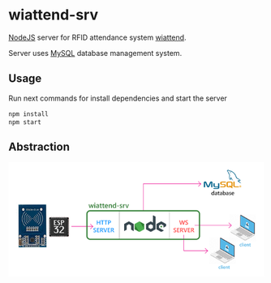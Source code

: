 # wiattend-srv
[NodeJS](https://nodejs.org) server for RFID attendance system [wiattend](https://github.com/abobija/wiattend).

Server uses [MySQL](https://www.mysql.com) database management system.

## Usage

Run next commands for install dependencies and start the server

```
npm install
npm start
```

## Abstraction

![](doc/img/idea.png)
